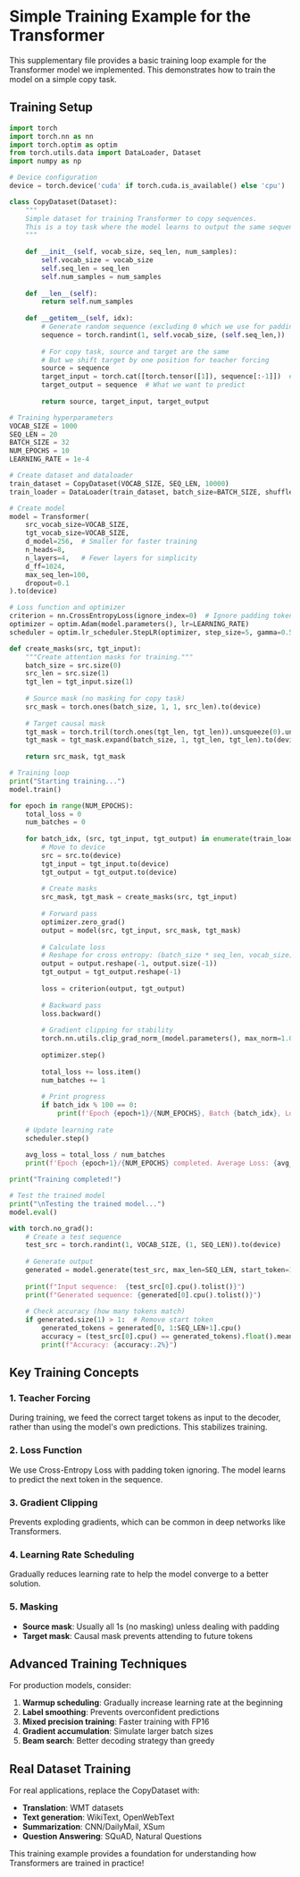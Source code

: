 # Simple Training Example for the Transformer

This supplementary file provides a basic training loop example for the Transformer model we implemented. This demonstrates how to train the model on a simple copy task.

## Training Setup

```python
import torch
import torch.nn as nn
import torch.optim as optim
from torch.utils.data import DataLoader, Dataset
import numpy as np

# Device configuration
device = torch.device('cuda' if torch.cuda.is_available() else 'cpu')

class CopyDataset(Dataset):
    """
    Simple dataset for training Transformer to copy sequences.
    This is a toy task where the model learns to output the same sequence as input.
    """
    
    def __init__(self, vocab_size, seq_len, num_samples):
        self.vocab_size = vocab_size
        self.seq_len = seq_len
        self.num_samples = num_samples
        
    def __len__(self):
        return self.num_samples
    
    def __getitem__(self, idx):
        # Generate random sequence (excluding 0 which we use for padding)
        sequence = torch.randint(1, self.vocab_size, (self.seq_len,))
        
        # For copy task, source and target are the same
        # But we shift target by one position for teacher forcing
        source = sequence
        target_input = torch.cat([torch.tensor([1]), sequence[:-1]])  # Start with SOS token
        target_output = sequence  # What we want to predict
        
        return source, target_input, target_output

# Training hyperparameters
VOCAB_SIZE = 1000
SEQ_LEN = 20
BATCH_SIZE = 32
NUM_EPOCHS = 10
LEARNING_RATE = 1e-4

# Create dataset and dataloader
train_dataset = CopyDataset(VOCAB_SIZE, SEQ_LEN, 10000)
train_loader = DataLoader(train_dataset, batch_size=BATCH_SIZE, shuffle=True)

# Create model
model = Transformer(
    src_vocab_size=VOCAB_SIZE,
    tgt_vocab_size=VOCAB_SIZE,
    d_model=256,  # Smaller for faster training
    n_heads=8,
    n_layers=4,   # Fewer layers for simplicity
    d_ff=1024,
    max_seq_len=100,
    dropout=0.1
).to(device)

# Loss function and optimizer
criterion = nn.CrossEntropyLoss(ignore_index=0)  # Ignore padding tokens
optimizer = optim.Adam(model.parameters(), lr=LEARNING_RATE)
scheduler = optim.lr_scheduler.StepLR(optimizer, step_size=5, gamma=0.5)

def create_masks(src, tgt_input):
    """Create attention masks for training."""
    batch_size = src.size(0)
    src_len = src.size(1)
    tgt_len = tgt_input.size(1)
    
    # Source mask (no masking for copy task)
    src_mask = torch.ones(batch_size, 1, 1, src_len).to(device)
    
    # Target causal mask
    tgt_mask = torch.tril(torch.ones(tgt_len, tgt_len)).unsqueeze(0).unsqueeze(0)
    tgt_mask = tgt_mask.expand(batch_size, 1, tgt_len, tgt_len).to(device)
    
    return src_mask, tgt_mask

# Training loop
print("Starting training...")
model.train()

for epoch in range(NUM_EPOCHS):
    total_loss = 0
    num_batches = 0
    
    for batch_idx, (src, tgt_input, tgt_output) in enumerate(train_loader):
        # Move to device
        src = src.to(device)
        tgt_input = tgt_input.to(device)
        tgt_output = tgt_output.to(device)
        
        # Create masks
        src_mask, tgt_mask = create_masks(src, tgt_input)
        
        # Forward pass
        optimizer.zero_grad()
        output = model(src, tgt_input, src_mask, tgt_mask)
        
        # Calculate loss
        # Reshape for cross entropy: (batch_size * seq_len, vocab_size)
        output = output.reshape(-1, output.size(-1))
        tgt_output = tgt_output.reshape(-1)
        
        loss = criterion(output, tgt_output)
        
        # Backward pass
        loss.backward()
        
        # Gradient clipping for stability
        torch.nn.utils.clip_grad_norm_(model.parameters(), max_norm=1.0)
        
        optimizer.step()
        
        total_loss += loss.item()
        num_batches += 1
        
        # Print progress
        if batch_idx % 100 == 0:
            print(f'Epoch {epoch+1}/{NUM_EPOCHS}, Batch {batch_idx}, Loss: {loss.item():.4f}')
    
    # Update learning rate
    scheduler.step()
    
    avg_loss = total_loss / num_batches
    print(f'Epoch {epoch+1}/{NUM_EPOCHS} completed. Average Loss: {avg_loss:.4f}')

print("Training completed!")

# Test the trained model
print("\nTesting the trained model...")
model.eval()

with torch.no_grad():
    # Create a test sequence
    test_src = torch.randint(1, VOCAB_SIZE, (1, SEQ_LEN)).to(device)
    
    # Generate output
    generated = model.generate(test_src, max_len=SEQ_LEN, start_token=1, end_token=2)
    
    print(f"Input sequence:  {test_src[0].cpu().tolist()}")
    print(f"Generated sequence: {generated[0].cpu().tolist()}")
    
    # Check accuracy (how many tokens match)
    if generated.size(1) > 1:  # Remove start token
        generated_tokens = generated[0, 1:SEQ_LEN+1].cpu()
        accuracy = (test_src[0].cpu() == generated_tokens).float().mean()
        print(f"Accuracy: {accuracy:.2%}")
```

## Key Training Concepts

### 1. Teacher Forcing
During training, we feed the correct target tokens as input to the decoder, rather than using the model's own predictions. This stabilizes training.

### 2. Loss Function
We use Cross-Entropy Loss with padding token ignoring. The model learns to predict the next token in the sequence.

### 3. Gradient Clipping
Prevents exploding gradients, which can be common in deep networks like Transformers.

### 4. Learning Rate Scheduling
Gradually reduces learning rate to help the model converge to a better solution.

### 5. Masking
- **Source mask**: Usually all 1s (no masking) unless dealing with padding
- **Target mask**: Causal mask prevents attending to future tokens

## Advanced Training Techniques

For production models, consider:

1. **Warmup scheduling**: Gradually increase learning rate at the beginning
2. **Label smoothing**: Prevents overconfident predictions
3. **Mixed precision training**: Faster training with FP16
4. **Gradient accumulation**: Simulate larger batch sizes
5. **Beam search**: Better decoding strategy than greedy

## Real Dataset Training

For real applications, replace the CopyDataset with:
- **Translation**: WMT datasets
- **Text generation**: WikiText, OpenWebText
- **Summarization**: CNN/DailyMail, XSum
- **Question Answering**: SQuAD, Natural Questions

This training example provides a foundation for understanding how Transformers are trained in practice!
